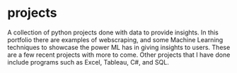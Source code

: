 # projects
A collection of python projects done with data to provide insights. In this portfolio
there are examples of webscraping, and some Machine Learning techniques to showcase the power
ML has in giving insights to users. These are a few recent projects with more to come.
Other projects that I have done include programs such as  Excel, Tableau, C#, and SQL.


